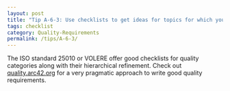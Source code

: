 ```yaml
---
layout: post
title: "Tip A-6-3: Use checklists to get ideas for topics for which you should collect explicit quality requirements."
tags: checklist
category: Quality-Requirements
permalink: /tips/A-6-3/
---
```


The ISO standard 25010 or VOLERE offer good checklists for quality categories along with their hierarchical refinement.
Check out [quality.arc42.org](https://quality.arc42.org) for a very pragmatic approach to write good quality requirements. 